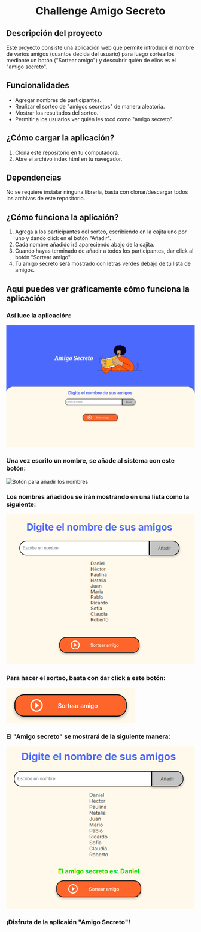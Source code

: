 <h1 align="center">Challenge Amigo Secreto</h1>

<h2>Descripción del proyecto</h2>

<p>
  Este proyecto consiste una aplicación web que permite introducir el nombre de varios amigos (cuantos decida del usuario)
  para luego sortearlos mediante un botón ("Sortear amigo") y descubrir quién de ellos es el "amigo secreto".
</p>

<h2>Funcionalidades</h2>

* Agregar nombres de participantes.
* Realizar el sorteo de "amigos secretos" de manera aleatoria.
* Mostrar los resultados del sorteo.
* Permitir a los usuarios ver quién les tocó como "amigo secreto".

<h2>¿Cómo cargar la aplicación?</h2>

1. Clona este repositorio en tu computadora.
2. Abre el archivo index.html en tu navegador.

<h2>Dependencias</h2>

<p>
  No se requiere instalar ninguna librería, basta con clonar/descargar todos los archivos de este repositorio.
</p>

<h2>¿Cómo funciona la aplicaión?</h2>

1. Agrega a los participantes del sorteo, escribiendo en la cajita uno por uno y dando click en el botón "Añadir".
2. Cada nombre añadido irá apareciendo abajo de la cajita.
3. Cuando hayas terminado de añadir a todos los participantes, dar click al botón "Sortear amigo".
4. Tu amigo secreto será mostrado con letras verdes debajo de tu lista de amigos.

<h2>Aqui puedes ver gráficamente cómo funciona la aplicación</h2>

<h3>Así luce la aplicación:</h3>

![Aplicación cargada](https://github.com/JenniferButanda/challenge-amigo-secreto/blob/main/images/AmigoSecreto-Aplicacion.png?raw=true)

<h3>Una vez escrito un nombre, se añade al sistema con este botón:</h3>

![Botón para añadir los nombres](https://github.com/JenniferButanda/challenge-amigo-secreto/blob/main/images/BotonA%C3%B1adir.png?raw=true)

<h3>Los nombres añadidos se irán mostrando en una lista como la siguiente:</h3>

![Ejemplo de visualización de la lista de amigos](https://github.com/JenniferButanda/challenge-amigo-secreto/blob/main/images/ListaAmigos.png?raw=true)

<h3>Para hacer el sorteo, basta con dar click a este botón:</h3>

![Botón para sortear los nombres](https://github.com/JenniferButanda/challenge-amigo-secreto/blob/main/images/BotonSortear.png?raw=true)

<h3>El "Amigo secreto" se mostrará de la siguiente manera:</h3>

![Ejemplo de visualización del "amigo secreto"](https://github.com/JenniferButanda/challenge-amigo-secreto/blob/main/images/AmigoSorteado.png?raw=true)

<h3>¡Disfruta de la aplicaión "Amigo Secreto"!</h3>
